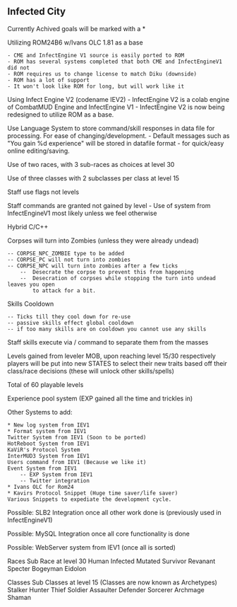 Infected City
-------------

Currently Achived goals will be marked with a *

Utilizing ROM24B6 w/Ivans OLC 1.81 as a base

	- CME and InfectEngine V1 source is easily ported to ROM
	- ROM has several systems completed that both CME and InfectEngineV1 did not
	- ROM requires us to change license to match Diku (downside)
	- ROM has a lot of support
	- It won't look like ROM for long, but will work like it

Using Infect Engine V2 (codename IEV2)
	- InfectEngine V2 is a colab engine of CombatMUD Engine and InfectEngine V1
	- InfectEngine V2 is now being redesigned to utilize ROM as a base.

Use Language System to store command/skill responses in data file
	for processing.  For ease of changing/development.
	- Default messages such as "You gain %d experience" will be stored in datafile format
	- for quick/easy online editing/saving.

Use of two races, with 3 sub-races as choices at level 30

Use of three classes with 2 subclasses per class at level 15

Staff use flags not levels

Staff commands are granted not gained by level
	- Use of system from InfectEngineV1 most likely unless we feel otherwise

Hybrid C/C++

Corpses will turn into Zombies (unless they were already undead)

	-- CORPSE_NPC_ZOMBIE type to be added
	-- CORPSE_PC will not turn into zombies
	-- CORPSE_NPC will turn into zombies after a few ticks
		--  Desecrate the corpse to prevent this from happening
		--  Desecration of corpses while stopping the turn into undead leaves you open
		    to attack for a bit.

Skills Cooldown

	-- Ticks till they cool down for re-use
	-- passive skills effect global cooldown
	-- if too many skills are on cooldown you cannot use any skills


Staff skills execute via / command to separate them from the masses


Levels gained from leveler MOB, upon reaching level 15/30 respectively
	players will be put into new STATES to select their new traits
	based off their class/race decisions (these will unlock other skills/spells)


Total of 60 playable levels

Experience pool system (EXP gained all the time and trickles in)


Other Systems to add:

	* New log system from IEV1
	* Format system from IEV1
	Twitter System from IEV1 (Soon to be ported)
	HotReboot System from IEV1
	KaViR's Protocol System
	InterMUD3 System from IEV1
	Users command from IEV1 (Because we like it)
	Event System from IEV1
		-- EXP System from IEV1
		-- Twitter integration
	* Ivans OLC for Rom24
	* Kavirs Protocol Snippet (Huge time saver/life saver)
	Various Snippets to expediate the development cycle.


Possible: SLB2 Integration once all other work done is (previously used in InfectEngineV1)

Possible: MySQL Integration once all core functionality is done

Possible: WebServer system from IEV1 (once all is sorted)

Races			Sub Race at level 30
	Human
			Infected
			Mutated
			Survivor
	Revanant
			Specter
			Bogeyman
			Eidolon

Classes			Sub Classes at level 15 (Classes are now known as Archetypes)
	Stalker
			Hunter
			Thief
	Soldier
			Assaulter
			Defender
	Sorcerer
			Archmage
			Shaman


